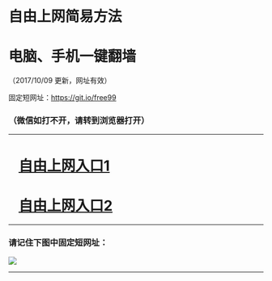﻿# 自由上网简易方法

# 电脑、手机一键翻墙

（2017/10/09 更新，网址有效）

固定短网址：https://git.io/free99

### （微信如打不开，请转到浏览器打开）


***





# &nbsp;&nbsp; <a href="http://ft609826781.fwq-tz-1001.info/fwqtz01.html?t=10090018994 " target="_blank">自由上网入口1</a>
# &nbsp;&nbsp; <a href="http://ft190853994.fwq-tz-1002.info/fwqtz02.html?t=100900128195 " target="_blank">自由上网入口2</a>
***

### 请记住下图中固定短网址：

<img src="https://s3-us-west-2.amazonaws.com/fwq-1001/yjfq-20170905okok.png" /> 


***

